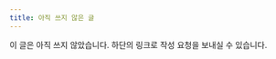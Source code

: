 ```yaml
---
title: 아직 쓰지 않은 글
---
```


<p>
이 글은 아직 쓰지 않았습니다.
<script>
var parts = decodeURIComponent(location.hash.slice(1)).split(/:/g);
if (parts.length >= 2 && parts[0].match(/^\/(?:[a-z0-9-.]+\/)+$/)) {
    var anchor = document.createElement('a');
    anchor.textContent = '원래 페이지로 돌아갑니다.';
    anchor.href = parts[0];
    document.write(anchor.outerHTML + ' 또는');
}
</script>
하단의 링크로 작성 요청을 보내실 수 있습니다.
</p>

